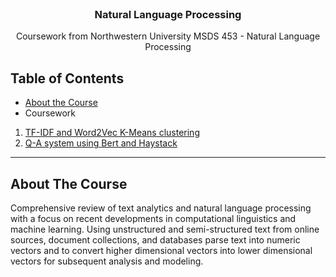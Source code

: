 <!-- HEADER -->
<br />
<p align="center">
  <h3 align="center">Natural Language Processing</h3>
  <p align="center">
     Coursework from Northwestern University MSDS 453 - Natural Language Processing
</p>


<!-- TABLE OF CONTENTS -->
## Table of Contents
* [About the Course](#about-the-course)
* Coursework
 1. [TF-IDF and Word2Vec K-Means clustering](https://github.com/christophrico/Natural-Language-Processing/tree/master/NLP_Equivalence_Class_Processing)
 2. [Q-A system using Bert and Haystack](https://github.com/christophrico/Natural-Language-Processing/tree/master/Q-A_Bert_Haystack)


---
<!-- ABOUT THE Course -->
## About The Course
Comprehensive review of text analytics and natural language processing with a focus on recent developments in computational linguistics and machine learning. Using unstructured and semi-structured text from online sources, document collections, and databases parse text into numeric vectors and to convert higher dimensional vectors into lower dimensional vectors for subsequent analysis and modeling.
